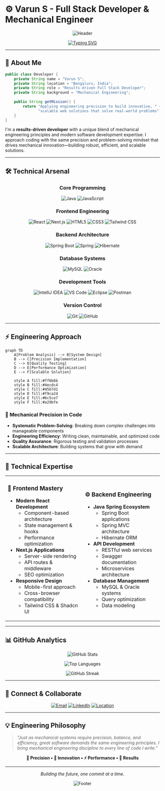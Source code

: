 # ⚙️ Varun S - Full Stack Developer & Mechanical Engineer

<div align="center">
  
  ![Header](https://capsule-render.vercel.app/api?type=waving&color=gradient&customColorList=12&height=200&section=header&text=Engineering%20Excellence&fontSize=50&fontColor=fff&animation=fadeIn&fontAlignY=35)
  
  [![Typing SVG](https://readme-typing-svg.herokuapp.com?font=Fira+Code&weight=500&size=24&pause=1000&color=2E86AB&center=true&vCenter=true&width=600&lines=Full+Stack+Developer;Mechanical+Engineer;Problem+Solver;Innovation+Enthusiast)](https://git.io/typing-svg)

</div>

---

## 🔧 About Me

```java
public class Developer {
    private String name = "Varun S";
    private String location = "Bengaluru, India";
    private String role = "Results-driven Full Stack Developer";
    private String background = "Mechanical Engineering";
    
    public String getMission() {
        return "Applying engineering precision to build innovative, " +
               "scalable web solutions that solve real-world problems";
    }
}
```

I'm a **results-driven developer** with a unique blend of mechanical engineering principles and modern software development expertise. I approach coding with the same precision and problem-solving mindset that drives mechanical innovation—building robust, efficient, and scalable solutions.

---

## 🛠️ Technical Arsenal

<div align="center">

### **Core Programming**
![Java](https://img.shields.io/badge/Java-ED8B00?style=for-the-badge&logo=openjdk&logoColor=white)
![JavaScript](https://img.shields.io/badge/JavaScript-F7DF1E?style=for-the-badge&logo=javascript&logoColor=black)

### **Frontend Engineering**
![React](https://img.shields.io/badge/React-20232A?style=for-the-badge&logo=react&logoColor=61DAFB)
![Next.js](https://img.shields.io/badge/Next.js-000000?style=for-the-badge&logo=nextdotjs&logoColor=white)
![HTML5](https://img.shields.io/badge/HTML5-E34F26?style=for-the-badge&logo=html5&logoColor=white)
![CSS3](https://img.shields.io/badge/CSS3-1572B6?style=for-the-badge&logo=css3&logoColor=white)
![Tailwind CSS](https://img.shields.io/badge/Tailwind_CSS-38B2AC?style=for-the-badge&logo=tailwind-css&logoColor=white)

### **Backend Architecture**
![Spring Boot](https://img.shields.io/badge/Spring_Boot-6DB33F?style=for-the-badge&logo=spring-boot&logoColor=white)
![Spring](https://img.shields.io/badge/Spring-6DB33F?style=for-the-badge&logo=spring&logoColor=white)
![Hibernate](https://img.shields.io/badge/Hibernate-59666C?style=for-the-badge&logo=hibernate&logoColor=white)

### **Database Systems**
![MySQL](https://img.shields.io/badge/MySQL-4479A1?style=for-the-badge&logo=mysql&logoColor=white)
![Oracle](https://img.shields.io/badge/Oracle-F80000?style=for-the-badge&logo=oracle&logoColor=white)

### **Development Tools**
![IntelliJ IDEA](https://img.shields.io/badge/IntelliJ_IDEA-000000?style=for-the-badge&logo=intellij-idea&logoColor=white)
![VS Code](https://img.shields.io/badge/Visual_Studio_Code-0078D4?style=for-the-badge&logo=visual-studio-code&logoColor=white)
![Eclipse](https://img.shields.io/badge/Eclipse-2C2255?style=for-the-badge&logo=eclipse&logoColor=white)
![Postman](https://img.shields.io/badge/Postman-FF6C37?style=for-the-badge&logo=postman&logoColor=white)

### **Version Control**
![Git](https://img.shields.io/badge/Git-F05032?style=for-the-badge&logo=git&logoColor=white)
![GitHub](https://img.shields.io/badge/GitHub-100000?style=for-the-badge&logo=github&logoColor=white)

</div>

---

## ⚡ Engineering Approach

```mermaid
graph TD
    A[Problem Analysis] --> B[System Design]
    B --> C[Precision Implementation]
    C --> D[Quality Testing]
    D --> E[Performance Optimization]
    E --> F[Scalable Solution]
    
    style A fill:#ff6b6b
    style B fill:#4ecdc4
    style C fill:#45b7d1
    style D fill:#f9ca24
    style E fill:#6c5ce7
    style F fill:#a29bfe
```

### 🔩 **Mechanical Precision in Code**
- **Systematic Problem-Solving**: Breaking down complex challenges into manageable components
- **Engineering Efficiency**: Writing clean, maintainable, and optimized code
- **Quality Assurance**: Rigorous testing and validation processes
- **Scalable Architecture**: Building systems that grow with demand

---

## 🚀 Technical Expertise

<table>
<tr>
<td width="50%">

### **🎯 Frontend Mastery**
- **Modern React Development**
  - Component-based architecture
  - State management & hooks
  - Performance optimization
- **Next.js Applications**
  - Server-side rendering
  - API routes & middleware
  - SEO optimization
- **Responsive Design**
  - Mobile-first approach
  - Cross-browser compatibility
  - Tailwind CSS & Shadcn UI

</td>
<td width="50%">

### **⚙️ Backend Engineering**
- **Java Spring Ecosystem**
  - Spring Boot applications
  - Spring MVC architecture
  - Hibernate ORM
- **API Development**
  - RESTful web services
  - Swagger documentation
  - Microservices architecture
- **Database Management**
  - MySQL & Oracle systems
  - Query optimization
  - Data modeling

</td>
</tr>
</table>

---

## 📊 GitHub Analytics

<div align="center">
  
  ![GitHub Stats](https://github-readme-stats.vercel.app/api?username=YOUR_USERNAME&show_icons=true&theme=tokyonight&count_private=true&hide_border=true)
  
  ![Top Languages](https://github-readme-stats.vercel.app/api/top-langs/?username=YOUR_USERNAME&layout=compact&theme=tokyonight&hide_border=true)
  
  ![GitHub Streak](https://github-readme-streak-stats.herokuapp.com/?user=YOUR_USERNAME&theme=tokyonight&hide_border=true)

</div>

---

## 🔗 Connect & Collaborate

<div align="center">

[![Email](https://img.shields.io/badge/Email-D14836?style=for-the-badge&logo=gmail&logoColor=white)](mailto:varunvijay0402@gmail.com)
[![LinkedIn](https://img.shields.io/badge/LinkedIn-0077B5?style=for-the-badge&logo=linkedin&logoColor=white)](https://linkedin.com/in/varun-s0402/)
[![Location](https://img.shields.io/badge/Location-Bengaluru,_India-FF6B6B?style=for-the-badge&logo=google-maps&logoColor=white)](#)

</div>

---

## 💡 Engineering Philosophy

> *"Just as mechanical systems require precision, balance, and efficiency, great software demands the same engineering principles. I bring mechanical engineering discipline to every line of code I write."*

<div align="center">

**🔧 Precision • 🚀 Innovation • ⚡ Performance • 🎯 Results**

---

*Building the future, one commit at a time.*

![Footer](https://capsule-render.vercel.app/api?type=waving&color=gradient&customColorList=12&height=100&section=footer&animation=fadeIn)

</div>
